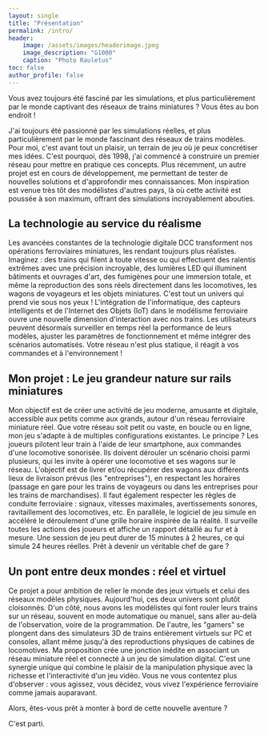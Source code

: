 ```yaml
---
layout: single
title: "Présentation"
permalink: /intro/
header:
    image: /assets/images/headerimage.jpeg
    image_description: "G1000"
    caption: "Photo Rauletus"
toc: false
author_profile: false
---
```


Vous avez toujours été fasciné par les simulations, et plus particulièrement par le monde captivant des réseaux de trains miniatures ? Vous êtes au bon endroit !

J'ai toujours été passionné par les simulations réelles, et plus particulièrement par le monde fascinant des réseaux de trains modèles. Pour moi, c'est avant tout un plaisir, un terrain de jeu où je peux concrétiser mes idées. C'est pourquoi, dès 1998, j'ai commencé à construire un premier réseau pour mettre en pratique ces concepts. Plus récemment, un autre projet est en cours de développement, me permettant de tester de nouvelles solutions et d'approfondir mes connaissances. Mon inspiration est venue très tôt des modélistes d'autres pays, là où cette activité est poussée à son maximum, offrant des simulations incroyablement abouties.

## La technologie au service du réalisme
Les avancées constantes de la technologie digitale DCC transforment nos opérations ferroviaires miniatures, les rendant toujours plus réalistes. Imaginez : des trains qui filent à toute vitesse ou qui effectuent des ralentis extrêmes avec une précision incroyable, des lumières LED qui illuminent bâtiments et ouvrages d'art, des fumigènes pour une immersion totale, et même la reproduction des sons réels directement dans les locomotives, les wagons de voyageurs et les objets miniatures. C'est tout un univers qui prend vie sous nos yeux !
L'intégration de l'informatique, des capteurs intelligents et de l'Internet des Objets (IoT) dans le modélisme ferroviaire ouvre une nouvelle dimension d'interaction avec nos trains. Les utilisateurs peuvent désormais surveiller en temps réel la performance de leurs modèles, ajuster les paramètres de fonctionnement et même intégrer des scénarios automatisés. Votre réseau n'est plus statique, il réagit à vos commandes et à l'environnement !

## Mon projet : Le jeu grandeur nature sur rails miniatures
Mon objectif est de créer une activité de jeu moderne, amusante et digitale, accessible aux petits comme aux grands, autour d'un réseau ferroviaire miniature réel. Que votre réseau soit petit ou vaste, en boucle ou en ligne, mon jeu s'adapte à de multiples configurations existantes.
Le principe ? Les joueurs pilotent leur train à l'aide de leur smartphone, aux commandes d'une locomotive sonorisée. Ils doivent dérouler un scénario choisi parmi plusieurs, qui les invite à opérer une locomotive et ses wagons sur le réseau. L'objectif est de livrer et/ou récupérer des wagons aux différents lieux de livraison prévus (les "entreprises"), en respectant les horaires (passage en gare pour les trains de voyageurs ou dans les entreprises pour les trains de marchandises). Il faut également respecter les règles de conduite ferroviaire : signaux, vitesses maximales, avertissements sonores, ravitaillement des locomotives, etc.
En parallèle, le logiciel de jeu simule en accéléré le déroulement d'une grille horaire inspirée de la réalité. Il surveille toutes les actions des joueurs et affiche un rapport détaillé au fur et à mesure. Une session de jeu peut durer de 15 minutes à 2 heures, ce qui simule 24 heures réelles. Prêt à devenir un véritable chef de gare ?

## Un pont entre deux mondes : réel et virtuel
Ce projet a pour ambition de relier le monde des jeux virtuels et celui des réseaux modèles physiques. Aujourd'hui, ces deux univers sont plutôt cloisonnés. D'un côté, nous avons les modélistes qui font rouler leurs trains sur un réseau, souvent en mode automatique ou manuel, sans aller au-delà de l'observation, voire de la programmation. De l'autre, les "gamers" se plongent dans des simulateurs 3D de trains entièrement virtuels sur PC et consoles, allant même jusqu'à des reproductions physiques de cabines de locomotives.
Ma proposition crée une jonction inédite en associant un réseau miniature réel et connecté à un jeu de simulation digital. C'est une synergie unique qui combine le plaisir de la manipulation physique avec la richesse et l'interactivité d'un jeu vidéo. Vous ne vous contentez plus d'observer : vous agissez, vous décidez, vous vivez l'expérience ferroviaire comme jamais auparavant.

Alors, êtes-vous prêt à monter à bord de cette nouvelle aventure ?

C'est parti.


